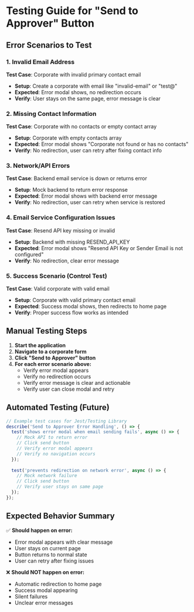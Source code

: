 # Testing Guide for "Send to Approver" Button

## Error Scenarios to Test

### 1. Invalid Email Address
**Test Case**: Corporate with invalid primary contact email
- **Setup**: Create a corporate with email like "invalid-email" or "test@"
- **Expected**: Error modal shows, no redirection occurs
- **Verify**: User stays on the same page, error message is clear

### 2. Missing Contact Information
**Test Case**: Corporate with no contacts or empty contact array
- **Setup**: Corporate with empty contacts array
- **Expected**: Error modal shows "Corporate not found or has no contacts"
- **Verify**: No redirection, user can retry after fixing contact info

### 3. Network/API Errors
**Test Case**: Backend email service is down or returns error
- **Setup**: Mock backend to return error response
- **Expected**: Error modal shows with backend error message
- **Verify**: No redirection, user can retry when service is restored

### 4. Email Service Configuration Issues
**Test Case**: Resend API key missing or invalid
- **Setup**: Backend with missing RESEND_API_KEY
- **Expected**: Error modal shows "Resend API Key or Sender Email is not configured"
- **Verify**: No redirection, clear error message

### 5. Success Scenario (Control Test)
**Test Case**: Valid corporate with valid email
- **Setup**: Corporate with valid primary contact email
- **Expected**: Success modal shows, then redirects to home page
- **Verify**: Proper success flow works as intended

## Manual Testing Steps

1. **Start the application**
2. **Navigate to a corporate form**
3. **Click "Send to Approver" button**
4. **For each error scenario above:**
   - Verify error modal appears
   - Verify no redirection occurs
   - Verify error message is clear and actionable
   - Verify user can close modal and retry

## Automated Testing (Future)

```javascript
// Example test cases for Jest/Testing Library
describe('Send to Approver Error Handling', () => {
  test('shows error modal when email sending fails', async () => {
    // Mock API to return error
    // Click send button
    // Verify error modal appears
    // Verify no navigation occurs
  });
  
  test('prevents redirection on network error', async () => {
    // Mock network failure
    // Click send button
    // Verify user stays on same page
  });
});
```

## Expected Behavior Summary

✅ **Should happen on error:**
- Error modal appears with clear message
- User stays on current page
- Button returns to normal state
- User can retry after fixing issues

❌ **Should NOT happen on error:**
- Automatic redirection to home page
- Success modal appearing
- Silent failures
- Unclear error messages
